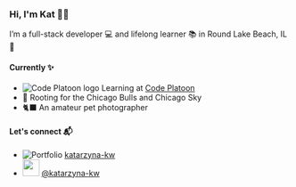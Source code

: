### Hi, I'm Kat 💁‍♀️
I’m a full-stack developer 💻 and lifelong learner 📚 in Round Lake Beach, IL 🌊


#### Currently :sparkles:
- ![Code Platoon logo](https://user-images.githubusercontent.com/73550714/151720238-192ed3fb-b79f-4127-b8eb-fd46b553746d.png)  Learning at [Code Platoon](https://www.codeplatoon.org/)
- 🏀 Rooting for the Chicago Bulls and Chicago Sky
- 🐈‍⬛ An amateur pet photographer

#### Let's connect 📬
- ![Portfolio](https://user-images.githubusercontent.com/73550714/151720601-6ab6c5d0-bd10-4bab-af21-1824576fd7a8.png) [katarzyna-kw](https://katarzyna-kw.github.io/portfolio-website/)
- <img src="https://user-images.githubusercontent.com/73550714/151721094-cc0d93ec-53be-463c-b3b6-9978828790ab.png" width="30" height="30"> [@katarzyna-kw](https://www.linkedin.com/in/katarzyna-kw/)

<!-- - ![linkedin](https://user-images.githubusercontent.com/73550714/151721094-cc0d93ec-53be-463c-b3b6-9978828790ab.png=100x100) [@katarzyna-kw](https://www.linkedin.com/in/katarzyna-kw/)
 -->
<!-- [katarzyna.koch](mailto:katarzyna.koch@gmail.com?subject=[GitHub]%20Source%20Han%20Sans)
 -->
<!--
**katarzyna-kw/katarzyna-kw** is a ✨ _special_ ✨ repository because its `README.md` (this file) appears on your GitHub profile.

Here are some ideas to get you started:

- 🔭 I’m currently working on ...
- 🌱 I’m currently learning ...
- 👯 I’m looking to collaborate on ...
- 🤔 I’m looking for help with ...
- 💬 Ask me about ...
- 📫 How to reach me: ...
- 😄 Pronouns: she/her
- ⚡ Fun fact: ...
-->
